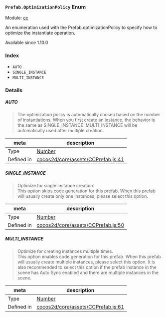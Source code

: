 ### `Prefab.OptimizationPolicy` Enum



Module: [cc](../modules/cc.md)


An enumeration used with the Prefab.optimizationPolicy
to specify how to optimize the instantiate operation.

Available since 1.10.0

### Index
  - `AUTO`
  - `SINGLE_INSTANCE`
  - `MULTI_INSTANCE`

### Details


##### AUTO

> The optimization policy is automatically chosen based on the number of instantiations.
When you first create an instance, the behavior is the same as SINGLE_INSTANCE. MULTI_INSTANCE will be automatically used after multiple creation.

| meta | description |
|------|-------------|
| Type | <a href="https://developer.mozilla.org/en/JavaScript/Reference/Global_Objects/Number" class="crosslink external" target="_blank">Number</a> |
| Defined in | [cocos2d/core/assets/CCPrefab.js:41](https://github.com/cocos-creator/engine/blob/8f14bc42a40e57c2d3b846c4f7f26f1a1753232c/cocos2d/core/assets/CCPrefab.js#L41) |



##### SINGLE_INSTANCE

> Optimize for single instance creation.<br>
This option skips code generation for this prefab.
When this prefab will usually create only one instances, please select this option.

| meta | description |
|------|-------------|
| Type | <a href="https://developer.mozilla.org/en/JavaScript/Reference/Global_Objects/Number" class="crosslink external" target="_blank">Number</a> |
| Defined in | [cocos2d/core/assets/CCPrefab.js:50](https://github.com/cocos-creator/engine/blob/8f14bc42a40e57c2d3b846c4f7f26f1a1753232c/cocos2d/core/assets/CCPrefab.js#L50) |



##### MULTI_INSTANCE

> Optimize for creating instances multiple times.<br>
This option enables code generation for this prefab.
When this prefab will usually create multiple instances, please select this option.
It is also recommended to select this option if the prefab instance in the scene has Auto Sync enabled and there are multiple instances in the scene.

| meta | description |
|------|-------------|
| Type | <a href="https://developer.mozilla.org/en/JavaScript/Reference/Global_Objects/Number" class="crosslink external" target="_blank">Number</a> |
| Defined in | [cocos2d/core/assets/CCPrefab.js:61](https://github.com/cocos-creator/engine/blob/8f14bc42a40e57c2d3b846c4f7f26f1a1753232c/cocos2d/core/assets/CCPrefab.js#L61) |



